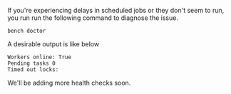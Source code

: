 <!-- markdown -->

If you're experiencing delays in scheduled jobs or they don't seem to run, you run run the following command to diagnose the issue.

`bench doctor`

A desirable output is like below


	Workers online: True
	Pending tasks 0
	Timed out locks:


We'll be adding more health checks soon.
